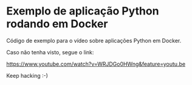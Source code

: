 # Exemplo de aplicação Python rodando em Docker

Código de exemplo para o vídeo sobre aplicações Python em Docker.

Caso não tenha visto, segue o link:

https://www.youtube.com/watch?v=WRJDGo0HWng&feature=youtu.be

Keep hacking :-)
